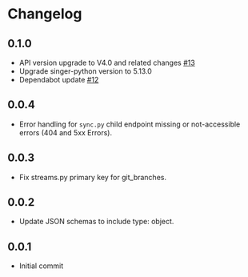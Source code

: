 # Changelog

## 0.1.0
  * API version upgrade to V4.0 and related changes [#13](https://github.com/singer-io/tap-looker/pull/13)
  * Upgrade singer-python version to 5.13.0
  * Dependabot update [#12](https://github.com/singer-io/tap-looker/pull/12)

## 0.0.4
  * Error handling for `sync.py` child endpoint missing or not-accessible errors (404 and 5xx Errors).

## 0.0.3
  * Fix streams.py primary key for git_branches.

## 0.0.2
  * Update JSON schemas to include type: object.

## 0.0.1
  * Initial commit